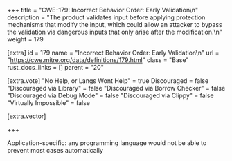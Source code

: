 +++
title = "CWE-179: Incorrect Behavior Order: Early Validation\n"
description = "The product validates input before applying protection mechanisms that modify the input, which could allow an attacker to bypass the validation via dangerous inputs that only arise after the modification.\n"
weight = 179

[extra]
id = 179
name = "Incorrect Behavior Order: Early Validation\n"
url = "https://cwe.mitre.org/data/definitions/179.html"
class = "Base"
rust_docs_links = []
parent = "20"

[extra.vote]
"No Help, or Langs Wont Help" = true
Discouraged = false
"Discouraged via Library" = false
"Discouraged via Borrow Checker" = false
"Discouraged via Debug Mode" = false
"Discouraged via Clippy" = false
"Virtually Impossible" = false

[extra.vector]

+++

Application-specific: any programming language would not be able to prevent most cases automatically